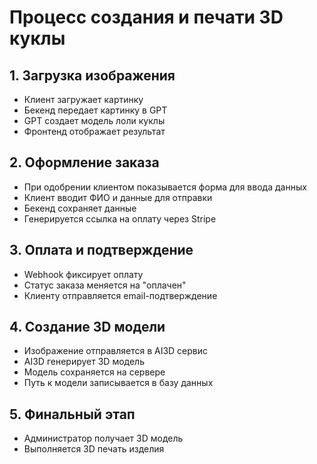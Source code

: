 # Процесс создания и печати 3D куклы

## 1. Загрузка изображения
- Клиент загружает картинку
- Бекенд передает картинку в GPT
- GPT создает модель лоли куклы
- Фронтенд отображает результат

## 2. Оформление заказа
- При одобрении клиентом показывается форма для ввода данных
- Клиент вводит ФИО и данные для отправки
- Бекенд сохраняет данные
- Генерируется ссылка на оплату через Stripe

## 3. Оплата и подтверждение
- Webhook фиксирует оплату
- Статус заказа меняется на "оплачен"
- Клиенту отправляется email-подтверждение

## 4. Создание 3D модели
- Изображение отправляется в AI3D сервис
- AI3D генерирует 3D модель
- Модель сохраняется на сервере
- Путь к модели записывается в базу данных

## 5. Финальный этап
- Администратор получает 3D модель
- Выполняется 3D печать изделия